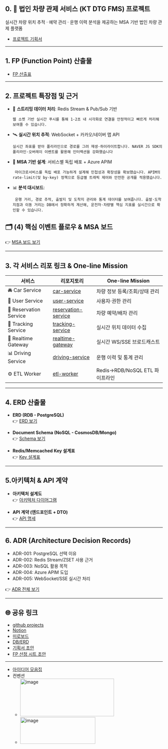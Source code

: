 ## 0. 🚗 법인 차량 관제 서비스 (KT DTG FMS) 프로젝트

실시간 차량 위치 추적 · 예약 관리 · 운행 이력 분석을 제공하는 MSA 기반 법인 차량 관제 플랫폼
- [프로젝트 기획서](https://docs.google.com/document/d/1HPhWYdSCaW_UycXsQGsRFQ6wy3SvAwCacChCETTccKY/edit?tab=t.0)

  
---

## 1. FP (Function Point) 산출물

- [FP 산출표](https://docs.google.com/spreadsheets/d/11p7Wmf7TJH4ZsfxWPAp8_TwIe4qGc4qaDQb3Sh7QISA/edit?usp=sharing)

  
---
## 2. 프로젝트 특장점 및 근거

- 🚀 **스트리밍 데이터 처리**: Redis Stream & Pub/Sub 기반

  ```웹 소켓 기반 실시간 푸시를 통해 1-2초 내 시각화로 연결을 안정적이고 빠르게 처리해 보여줄 수 있습니다.```


- 🛰 **실시간 위치 추적**: WebSocket + 카카오/네이버 맵 API

  
  ```실시간 좌표를 받아 폴리라인으로 경로를 그려 재생·하이라이트합니다. NAVER JS SDK의 폴리라인·오버레이 이벤트를 활용해 인터랙션을 강화했습니다```


- 🧩 **MSA 기반 설계**: 서비스별 독립 배포 + Azure APIM

  ``` 마이크로서비스를 독립 배포 가능하게 설계해 민첩성과 확장성을 확보했습니다. APIM의 rate-limit(및 by-key) 정책으로 등급별 트래픽 제어와 안전한 공개를 적용했습니다.```


- 📊 **분석 대시보드**:

  
  ``` 운행 거리, 경로 추적, 출발지 및 도착지 관리와 통계 데이터를 보여줍니다. 출발·도착 지점과 이동 거리는 DB에서 정확하게 계산해, 운전자·차량별 핵심 지표를 실시간으로 확인할 수 있습니다.```


  
## 🗂 (4) 핵심 이벤트 플로우 & MSA 보드
👉 [MSA 보드 보기](URL_기입)  

---

## 3. 각 서비스 리포 링크 & One-line Mission

| 서비스 | 리포지토리 | One-line Mission |
|--------|------------|------------------|
| 🚘 Car Service | [car-service](URL_기입) | 차량 정보 등록/조회/상태 관리 |
| 👤 User Service | [user-service](URL_기입) | 사용자·권한 관리 |
| 📅 Reservation Service | [reservation-service](URL_기입) | 차량 예약/배차 관리 |
| 📍 Tracking Service | [tracking-service](URL_기입) | 실시간 위치 데이터 수집 |
| 🔌 Realtime Gateway | [realtime-gateway](URL_기입) | 실시간 WS/SSE 브로드캐스트 |
| 📊 Driving Service | [driving-service](URL_기입) | 운행 이력 및 통계 관리 |
| ⚙️ ETL Worker | [etl-worker](URL_기입) | Redis→RDB/NoSQL ETL 파이프라인 |

---

## 4. ERD 산출물
- **ERD (RDB - PostgreSQL)**  
  👉 [ERD 보기](URL_기입)  

- **Document Schema (NoSQL - CosmosDB/Mongo)**  
  👉 [Schema 보기](URL_기입)  

- **Redis/Memcached Key 설계표**  
  👉 [Key 설계표](URL_기입)  

---

## 5.아키텍처 & API 계약

- **아키텍처 설계도**  
  👉 [아키텍처 다이어그램](URL_기입)  

- **API 계약 (엔드포인트 + DTO)**  
  👉 [API 명세](URL_기입)  

---

## 6. ADR (Architecture Decision Records)

- ADR-001: PostgreSQL 선택 이유  
- ADR-002: Redis Stream/ZSET 사용 근거  
- ADR-003: NoSQL 활용 목적  
- ADR-004: Azure APIM 도입  
- ADR-005: WebSocket/SSE 실시간 처리  

👉 [ADR 전체 보기](URL_기입)  

---

## 🌐 공유 링크
- [github projects](https://github.com/orgs/KT-GIGA-FMS/projects/3)
- [Notion](https://www.notion.so/KT-250de2e870a180fbb45ef1ea86d7874e?source=copy_link)
- [미로보드](https://miro.com/app/board/uXjVJT7T_I8=/)
- [DB/ERD](https://www.erdcloud.com/d/aqyjwmcWrcmSoYD4S)
- [기획서 초안](https://docs.google.com/document/d/1HPhWYdSCaW_UycXsQGsRFQ6wy3SvAwCacChCETTccKY/edit?tab=t.0)
- [FP 산정 시트 초안](https://docs.google.com/spreadsheets/d/11p7Wmf7TJH4ZsfxWPAp8_TwIe4qGc4qaDQb3Sh7QISA/edit?gid=2082954959#gid=2082954959)

---

- [아이디어 모음집](https://github.com/KT-GIGA-FMS/.github/blob/main/profile/ROADMAP.md)
- 컨벤션
  - <img width="300" height="120" alt="image" src="https://github.com/user-attachments/assets/b45a1627-055f-4919-b00e-7c92a51a6660" />
  - <img width="240" height="85" alt="image" src="https://github.com/user-attachments/assets/6d113334-b8cf-4f21-b36b-aa502fdc4e9e" />

